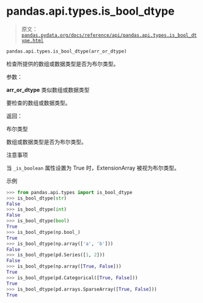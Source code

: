 # pandas.api.types.is_bool_dtype

> 原文：[`pandas.pydata.org/docs/reference/api/pandas.api.types.is_bool_dtype.html`](https://pandas.pydata.org/docs/reference/api/pandas.api.types.is_bool_dtype.html)

```py
pandas.api.types.is_bool_dtype(arr_or_dtype)
```

检查所提供的数组或数据类型是否为布尔类型。

参数：

**arr_or_dtype** 类似数组或数据类型

要检查的数组或数据类型。

返回：

布尔类型

数组或数据类型是否为布尔类型。

注意事项

当 `_is_boolean` 属性设置为 True 时，ExtensionArray 被视为布尔类型。

示例

```py
>>> from pandas.api.types import is_bool_dtype
>>> is_bool_dtype(str)
False
>>> is_bool_dtype(int)
False
>>> is_bool_dtype(bool)
True
>>> is_bool_dtype(np.bool_)
True
>>> is_bool_dtype(np.array(['a', 'b']))
False
>>> is_bool_dtype(pd.Series([1, 2]))
False
>>> is_bool_dtype(np.array([True, False]))
True
>>> is_bool_dtype(pd.Categorical([True, False]))
True
>>> is_bool_dtype(pd.arrays.SparseArray([True, False]))
True 
```
